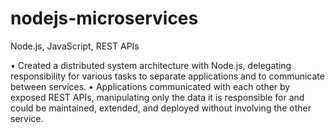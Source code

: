 # nodejs-microservices
Node.js, JavaScript, REST APIs

•	Created a distributed system architecture with Node.js, delegating responsibility for various tasks to separate applications and to communicate between services. 
•	Applications communicated with each other by exposed REST APIs, manipulating only the data it is responsible for and could be maintained, extended, and deployed without involving the other service.
